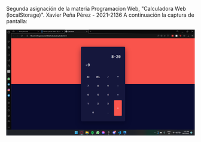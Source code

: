 Segunda asignación de la materia Programacion Web, "Calculadora Web (localStorage)".
Xavier Peña Pérez - 2021-2136
A continuación la captura de pantalla:

![Captura de pantalla](calculadora.png)